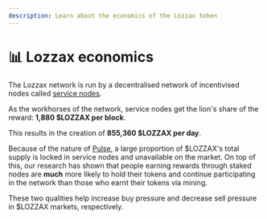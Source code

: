 ```yaml
---
description: Learn about the economics of the Lozzax token
---
```


# 📊 Lozzax economics

The Lozzax network is run by a decentralised network of incentivised nodes called [service nodes](../lozzax-service-nodes.md).

As the workhorses of the network, service nodes get the lion's share of the reward: **1,880 $LOZZAX per block**.

This results in the creation of **855,360 $LOZZAX per day**.

Because of the nature of [Pulse](../pulse-pos-on-lozzax/), a large proportion of $LOZZAX's total supply is locked in service nodes and unavailable on the market. On top of this, our research has shown that people earning rewards through staked nodes are **much** more likely to hold their tokens and continue participating in the network than those who earnt their tokens via mining.

These two qualities help increase buy pressure and decrease sell pressure in $LOZZAX markets, respectively.
